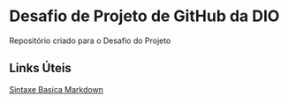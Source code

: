 # Desafio de Projeto de GitHub da DIO
Repositório criado para o Desafio do Projeto

## Links Úteis
[Sintaxe Basica Markdown](https://www.markdownguide.org/basic-syntax/)
